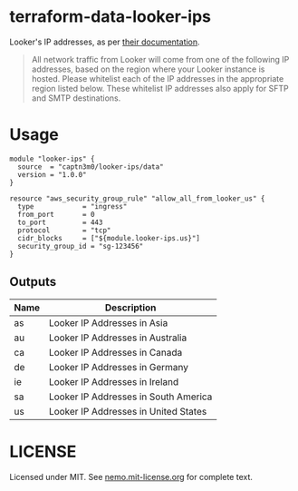 # terraform-data-looker-ips

Looker's IP addresses,
as per [their documentation](https://docs.looker.com/setup-and-management/enabling-secure-db).

> All network traffic from Looker will come from one of the following IP addresses, based on the region where your Looker instance is hosted. Please whitelist each of the IP addresses in the appropriate region listed below. These whitelist IP addresses also apply for SFTP and SMTP destinations.

# Usage

```
module "looker-ips" {
  source  = "captn3m0/looker-ips/data"
  version = "1.0.0"
}

resource "aws_security_group_rule" "allow_all_from_looker_us" {
  type            = "ingress"
  from_port       = 0
  to_port         = 443
  protocol        = "tcp"
  cidr_blocks     = ["${module.looker-ips.us}"]
  security_group_id = "sg-123456"
}
```

## Outputs

| Name | Description                          |
| ---- | ------------------------------------ |
| as   | Looker IP Addresses in Asia          |
| au   | Looker IP Addresses in Australia     |
| ca   | Looker IP Addresses in Canada        |
| de   | Looker IP Addresses in Germany       |
| ie   | Looker IP Addresses in Ireland       |
| sa   | Looker IP Addresses in South America |
| us   | Looker IP Addresses in United States |

# LICENSE

Licensed under MIT. See [nemo.mit-license.org](https://nemo.mit-license.org) for complete text.
